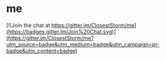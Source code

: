 # me

[![Join the chat at https://gitter.im/ClosestStorm/me](https://badges.gitter.im/Join%20Chat.svg)](https://gitter.im/ClosestStorm/me?utm_source=badge&utm_medium=badge&utm_campaign=pr-badge&utm_content=badge)
